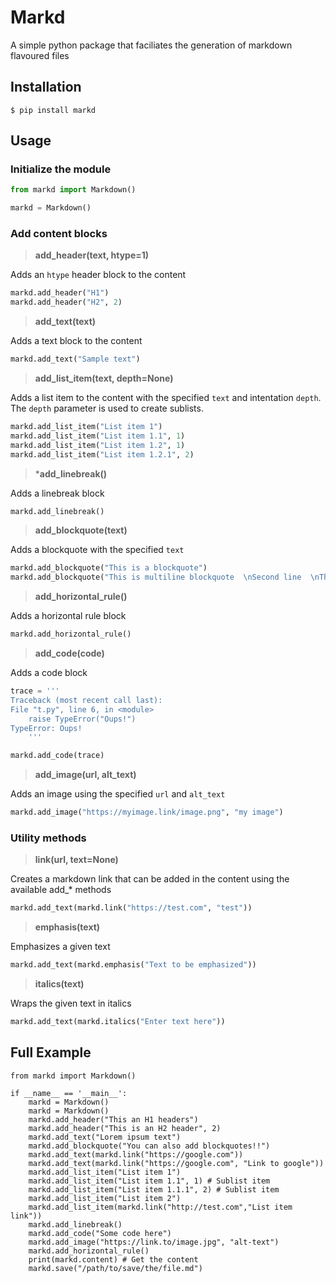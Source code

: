# Markd

A simple python package that faciliates the generation of markdown flavoured files

## Installation

```code
$ pip install markd
```

## Usage

### Initialize the module

```python
from markd import Markdown()

markd = Markdown()
```

### Add content blocks

> **add_header(text, htype=1)**

Adds an `htype` header block to the content

```python
markd.add_header("H1")
markd.add_header("H2", 2)
```

> **add_text(text)**

Adds a text block to the content

```python
markd.add_text("Sample text")
```

> **add_list_item(text, depth=None)**

Adds a list item to the content with the specified `text` and intentation `depth`.
The `depth` parameter is used to create sublists.

```python
markd.add_list_item("List item 1")
markd.add_list_item("List item 1.1", 1)
markd.add_list_item("List item 1.2", 1)
markd.add_list_item("List item 1.2.1", 2)
```

> ***add_linebreak()**

Adds a linebreak block

```python
markd.add_linebreak()
```

> **add_blockquote(text)**

Adds a blockquote with the specified `text`

```python
markd.add_blockquote("This is a blockquote")
markd.add_blockquote("This is multiline blockquote  \nSecond line  \nThird line")
```

> **add_horizontal_rule()**

Adds a horizontal rule block

```python
markd.add_horizontal_rule()
```

> **add_code(code)**

Adds a code block

```python
trace = '''
Traceback (most recent call last):
File "t.py", line 6, in <module>
    raise TypeError("Oups!")
TypeError: Oups!
    '''

markd.add_code(trace)
```

> **add_image(url, alt_text)**

Adds an image using the specified `url` and `alt_text`

```python
markd.add_image("https://myimage.link/image.png", "my image")
```

### Utility methods

> **link(url, text=None)**

Creates a markdown link that can be added in the content using the available add_* methods

```python
markd.add_text(markd.link("https://test.com", "test"))

```

> **emphasis(text)**

Emphasizes a given text

```python
markd.add_text(markd.emphasis("Text to be emphasized"))
```

> **italics(text)**

 Wraps the given text in italics

```python
markd.add_text(markd.italics("Enter text here"))
```

## Full Example

```code
from markd import Markdown()

if __name__ == '__main__':
    markd = Markdown()
    markd = Markdown()
    markd.add_header("This an H1 headers")
    markd.add_header("This is an H2 header", 2)
    markd.add_text("Lorem ipsum text")
    markd.add_blockquote("You can also add blockquotes!!")
    markd.add_text(markd.link("https://google.com"))
    markd.add_text(markd.link("https://google.com", "Link to google"))
    markd.add_list_item("List item 1")
    markd.add_list_item("List item 1.1", 1) # Sublist item
    markd.add_list_item("List item 1.1.1", 2) # Sublist item
    markd.add_list_item("List item 2")
    markd.add_list_item(markd.link("http://test.com","List item link"))
    markd.add_linebreak()
    markd.add_code("Some code here")
    markd.add_image("https://link.to/image.jpg", "alt-text")
    markd.add_horizontal_rule()
    print(markd.content) # Get the content
    markd.save("/path/to/save/the/file.md")
```
